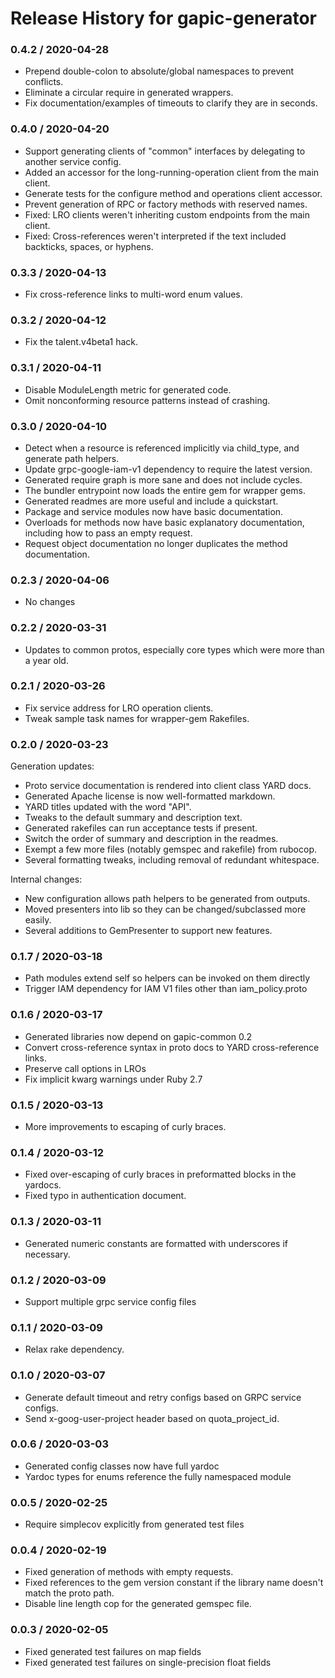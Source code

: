 # Release History for gapic-generator

### 0.4.2 / 2020-04-28

* Prepend double-colon to absolute/global namespaces to prevent conflicts.
* Eliminate a circular require in generated wrappers.
* Fix documentation/examples of timeouts to clarify they are in seconds.

### 0.4.0 / 2020-04-20

* Support generating clients of "common" interfaces by delegating to another service config.
* Added an accessor for the long-running-operation client from the main client.
* Generate tests for the configure method and operations client accessor.
* Prevent generation of RPC or factory methods with reserved names.
* Fixed: LRO clients weren't inheriting custom endpoints from the main client.
* Fixed: Cross-references weren't interpreted if the text included backticks, spaces, or hyphens.

### 0.3.3 / 2020-04-13

* Fix cross-reference links to multi-word enum values.

### 0.3.2 / 2020-04-12

* Fix the talent.v4beta1 hack.

### 0.3.1 / 2020-04-11

* Disable ModuleLength metric for generated code.
* Omit nonconforming resource patterns instead of crashing.

### 0.3.0 / 2020-04-10

* Detect when a resource is referenced implicitly via child_type, and generate path helpers.
* Update grpc-google-iam-v1 dependency to require the latest version.
* Generated require graph is more sane and does not include cycles.
* The bundler entrypoint now loads the entire gem for wrapper gems.
* Generated readmes are more useful and include a quickstart.
* Package and service modules now have basic documentation.
* Overloads for methods now have basic explanatory documentation, including how to pass an empty request.
* Request object documentation no longer duplicates the method documentation.

### 0.2.3 / 2020-04-06

* No changes

### 0.2.2 / 2020-03-31

* Updates to common protos, especially core types which were more than a year old.

### 0.2.1 / 2020-03-26

* Fix service address for LRO operation clients.
* Tweak sample task names for wrapper-gem Rakefiles.

### 0.2.0 / 2020-03-23

Generation updates:

* Proto service documentation is rendered into client class YARD docs.
* Generated Apache license is now well-formatted markdown.
* YARD titles updated with the word "API".
* Tweaks to the default summary and description text.
* Generated rakefiles can run acceptance tests if present.
* Switch the order of summary and description in the readmes.
* Exempt a few more files (notably gemspec and rakefile) from rubocop.
* Several formatting tweaks, including removal of redundant whitespace.

Internal changes:

* New configuration allows path helpers to be generated from outputs.
* Moved presenters into lib so they can be changed/subclassed more easily.
* Several additions to GemPresenter to support new features.

### 0.1.7 / 2020-03-18

* Path modules extend self so helpers can be invoked on them directly
* Trigger IAM dependency for IAM V1 files other than iam_policy.proto

### 0.1.6 / 2020-03-17

* Generated libraries now depend on gapic-common 0.2
* Convert cross-reference syntax in proto docs to YARD cross-reference links.
* Preserve call options in LROs
* Fix implicit kwarg warnings under Ruby 2.7

### 0.1.5 / 2020-03-13

* More improvements to escaping of curly braces.

### 0.1.4 / 2020-03-12

* Fixed over-escaping of curly braces in preformatted blocks in the yardocs.
* Fixed typo in authentication document.

### 0.1.3 / 2020-03-11

* Generated numeric constants are formatted with underscores if necessary.

### 0.1.2 / 2020-03-09

* Support multiple grpc service config files

### 0.1.1 / 2020-03-09

* Relax rake dependency.

### 0.1.0 / 2020-03-07

* Generate default timeout and retry configs based on GRPC service configs.
* Send x-goog-user-project header based on quota_project_id.

### 0.0.6 / 2020-03-03

* Generated config classes now have full yardoc
* Yardoc types for enums reference the fully namespaced module

### 0.0.5 / 2020-02-25

* Require simplecov explicitly from generated test files

### 0.0.4 / 2020-02-19

* Fixed generation of methods with empty requests.
* Fixed references to the gem version constant if the library name doesn't match the proto path.
* Disable line length cop for the generated gemspec file.

### 0.0.3 / 2020-02-05

* Fixed generated test failures on map fields
* Fixed generated test failures on single-precision float fields
